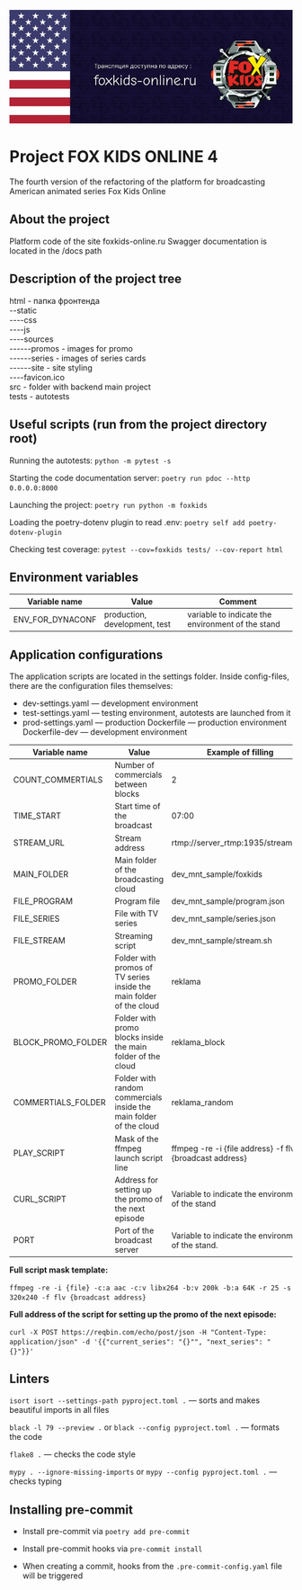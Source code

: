 
![alt text](./source/readme-promo.jpg)

# Project FOX KIDS ONLINE 4
The fourth version of the refactoring of the platform for broadcasting American animated series Fox Kids Online

## About the project
Platform code of the site foxkids-online.ru
Swagger documentation is located in the /docs path

## Description of the project tree

html - папка фронтенда  
--static  
----css  
----js  
----sources  
------promos - images for promo  
------series - images of series cards   
------site - site styling    
----favicon.ico  
src - folder with backend main project    
tests - autotests  


## Useful scripts (run from the project directory root)

Running the autotests:
`python -m pytest -s`

Starting the code documentation server:
`poetry run pdoc --http 0.0.0.0:8000`

Launching the project:
`poetry run python -m foxkids`

Loading the poetry-dotenv plugin to read .env:
`poetry self add poetry-dotenv-plugin`

Checking test coverage:
`pytest --cov=foxkids tests/ --cov-report html`

## Environment variables
| Variable name | Value | Comment |
| --- | --- | --- |
| ENV_FOR_DYNACONF | production, development, test | variable to indicate the environment of the stand |

## Application configurations
The application scripts are located in the settings folder. Inside config-files, there are the configuration files themselves:
* dev-settings.yaml — development environment
* test-settings.yaml — testing environment, autotests are launched from it
* prod-settings.yaml — production
Dockerfile — production environment
Dockerfile-dev — development environment

| Variable name       | Value                           | Example of filling                                                     |
| ------------------- | ------------------------------- | ---------------------------------------------------------------------- |
| COUNT_COMMERTIALS   | Number of commercials between blocks | 2                                                                 |
| TIME_START          | Start time of the broadcast       | 07:00                                                                |
| STREAM_URL          | Stream address                   | rtmp://server_rtmp:1935/stream/test                                   |
| MAIN_FOLDER         | Main folder of the broadcasting cloud | dev_mnt_sample/foxkids                                           |
| FILE_PROGRAM        | Program file                     | dev_mnt_sample/program.json                                           |
| FILE_SERIES         | File with TV series | dev_mnt_sample/series.json                                                         |
| FILE_STREAM         | Streaming script   | dev_mnt_sample/stream.sh                                                            |
| PROMO_FOLDER        | Folder with promos of TV series inside the main folder of the cloud | reklama                            |
| BLOCK_PROMO_FOLDER  | Folder with promo blocks inside the main folder of the cloud | reklama_block                             |
| COMMERTIALS_FOLDER  | Folder with random commercials inside the main folder of the cloud | reklama_random                      |
| PLAY_SCRIPT         | Mask of the ffmpeg launch script line       | ffmpeg -re -i {file address} -f flv {broadcast address}    |
| CURL_SCRIPT         | Address for setting up the promo of the next episode | Variable to indicate the environment of the stand |
| PORT                | Port of the broadcast server                  | Variable to indicate the environment of the stand.       |

**Full script mask template:**

`ffmpeg -re -i {file} -c:a aac -c:v libx264 -b:v 200k -b:a 64K -r 25 -s 320x240 -f flv {broadcast address}`

**Full address of the script for setting up the promo of the next episode:**

`curl -X POST https://reqbin.com/echo/post/json -H "Content-Type: application/json" -d '{{"current_series": "{}"", "next_series": "{}"}}'`

## Linters

`isort isort --settings-path pyproject.toml .` — sorts and makes beautiful imports in all files

`black -l 79 --preview .` or `black --config pyproject.toml .` — formats the code

`flake8 .` — checks the code style

`mypy . --ignore-missing-imports` or `mypy --config pyproject.toml .` — checks typing

## Installing pre-commit

- Install pre-commit via `poetry add pre-commit`

- Install pre-commit hooks via `pre-commit install`

- When creating a commit, hooks from the `.pre-commit-config.yaml` file will be triggered
